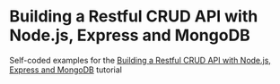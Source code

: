 # Building a Restful CRUD API with Node.js, Express and MongoDB

Self-coded examples for the [Building a Restful CRUD API with Node.js, Express and MongoDB](https://www.callicoder.com/node-js-express-mongodb-restful-crud-api-tutorial/) tutorial